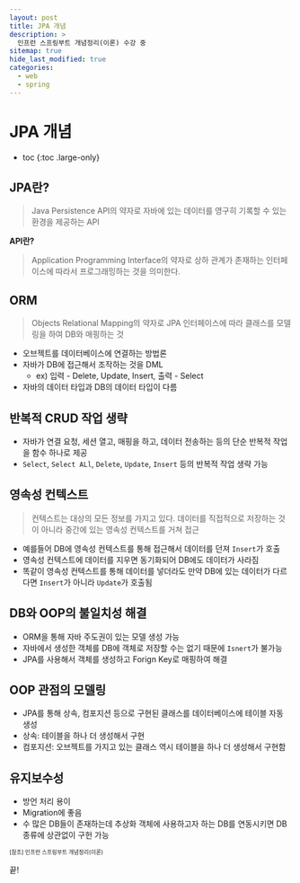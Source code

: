 ```yaml
---
layout: post
title: JPA 개념
description: >
  인프런 스프링부트 개념정리(이론) 수강 중
sitemap: true
hide_last_modified: true
categories:
  - web
  - spring
---
```


# JPA 개념

* toc
{:toc .large-only}

## JPA란?

> Java Persistence API의 약자로 자바에 있는 데이터를 영구히 기록할 수 있는 환경을 제공하는 API

__API란?__

> Application Programming Interface의 약자로 상하 관계가 존재하는 인터페이스에 따라서 프로그래밍하는 것을 의미한다.

## ORM

> Objects Relational Mapping의 약자로 JPA 인터페이스에 따라 클래스를 모델링을 하여 DB와 매핑하는 것
  
- 오브젝트를 데이터베이스에 연결하는 방법론
- 자바가 DB에 접근해서 조작하는 것을 DML
  - ex) 입력 - Delete, Update, Insert, 출력 - Select
- 자바의 데이터 타입과 DB의 데이터 타입이 다름

## 반복적 CRUD 작업 생략

- 자바가 연결 요청, 세션 열고, 매핑을 하고, 데이터 전송하는 등의 단순 반복적 작업을 함수 하나로 제공
- `Select`, `Select ALl`, `Delete`, `Update`, `Insert` 등의 반복적 작업 생략 가능

## 영속성 컨텍스트

> 컨텍스트는 대상의 모든 정보를 가지고 있다. 데이터를 직접적으로 저장하는 것이 아니라 중간에 있는 영속성 컨텍스트를 거쳐 접근

- 예를들어 DB에 영속성 컨텍스트를 통해 접근해서 데이터를 던져 `Insert`가 호출
- 영속성 컨텍스트에 데이터를 지우면 동기화되어 DB에도 데이터가 사라짐
- 똑같이 영속성 컨텍스트를 통해 데이터를 넣더라도 만약 DB에 있는 데이터가 다르다면 `Insert`가 아니라 `Update`가 호출됨

## DB와 OOP의 불일치성 해결

- ORM을 통해 자바 주도권이 있는 모델 생성 가능
- 자바에서 생성한 객체를 DB에 객체로 저장할 수는 없기 때문에 `Isnert`가 불가능
- JPA를 사용해서 객체를 생성하고 Forign Key로 매핑하여 해결

## OOP 관점의 모델링

- JPA를 통해 상속, 컴포지션 등으로 구현된 클래스를 데이터베이스에 테이블 자동 생성
- 상속: 테이블을 하나 더 생성해서 구현
- 컴포지션: 오브젝트를 가지고 있는 클래스 역시 테이블을 하나 더 생성해서 구현함

## 유지보수성

- 방언 처리 용이
- Migration에 좋음
- 수 많은 DB들이 존재하는데 추상화 객체에 사용하고자 하는 DB를 연동시키면 DB 종류에 상관없이 구헌 가능 

<span style="font-size:70%">[참조] 인프런 스프링부트 개념정리(이론)</span>

끝!